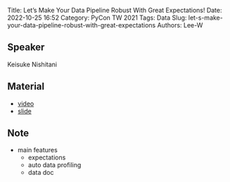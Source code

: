 Title: Let’s Make Your Data Pipeline Robust With Great Expectations!
Date: 2022-10-25 16:52
Category: PyCon TW 2021
Tags: Data
Slug: let-s-make-your-data-pipeline-robust-with-great-expectations
Authors: Lee-W

## Speaker
Keisuke Nishitani

## Material
* [video](https://www.youtube.com/watch?v=e8XhXG-NiWk)
* [slide](https://docs.google.com/presentation/d/1ttwYJdFYLT9x87fusVAPBgcxZpEAE3g7AZ5eic34I7s/edit#slide=id.p)

## Note
* main features
    * expectations
    * auto data profiling
    * data doc
